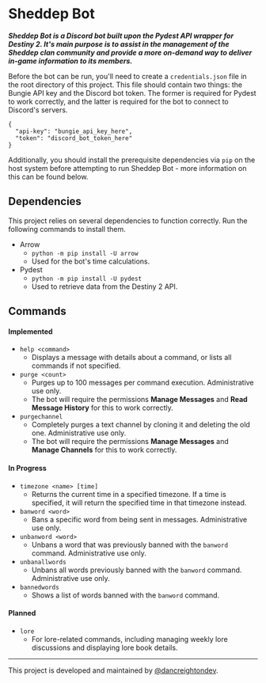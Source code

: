 # Sheddep Bot
***Sheddep Bot is a Discord bot built upon the Pydest API wrapper for Destiny 2. It's main purpose is to assist in the management of the Sheddep clan community and provide a more on-demand way to deliver in-game information to its members.***

Before the bot can be run, you'll need to create a `credentials.json` file in the root directory of this project. This file should contain two things: the Bungie API key and the Discord bot token. The former is required for Pydest to work correctly, and the latter is required for the bot to connect to Discord's servers.

```
{
  "api-key": "bungie_api_key_here",
  "token": "discord_bot_token_here"
}
```

Additionally, you should install the prerequisite dependencies via `pip` on the host system before attempting to run Sheddep Bot - more information on this can be found below.

## Dependencies
This project relies on several dependencies to function correctly. Run the following commands to install them.
* Arrow
  * `python -m pip install -U arrow`
  * Used for the bot's time calculations.
* Pydest
  * `python -m pip install -U pydest`
  * Used to retrieve data from the Destiny 2 API.

## Commands
#### Implemented
* `help <command>`
  * Displays a message with details about a command, or lists all commands if not specified.
* `purge <count>`
  * Purges up to 100 messages per command execution. Administrative use only.
  * The bot will require the permissions **Manage Messages** and **Read Message History** for this to work correctly.
* `purgechannel`
  * Completely purges a text channel by cloning it and deleting the old one. Administrative use only.
  * The bot will require the permissions **Manage Messages** and **Manage Channels** for this to work correctly.
#### In Progress
* `timezone <name> [time]`
  * Returns the current time in a specified timezone. If a time is specified, it will return the specified time in that timezone instead.
* `banword <word>`
  * Bans a specific word from being sent in messages. Administrative use only.
* `unbanword <word>`
  * Unbans a word that was previously banned with the `banword` command. Administrative use only.
* `unbanallwords`
  * Unbans all words previously banned with the `banword` command. Administrative use only.
* `bannedwords`
  * Shows a list of words banned with the `banword` command.
#### Planned
* `lore`
  * For lore-related commands, including managing weekly lore discussions and displaying lore book details.
---
This project is developed and maintained by [@dancreightondev](https://twitter.com/dancreightondev).
